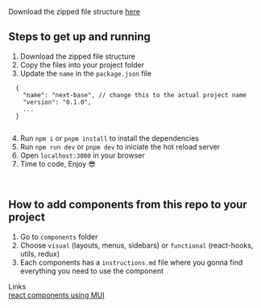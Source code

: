 Download the zipped file structure [here](https://drive.google.com/uc?id=1nGl_yfuXeRIca6x1u2c1XtM41RcX_oq1&export=download)

## Steps to get up and running

1. Download the zipped file structure
1. Copy the files into your project folder
1. Update the `name` in the `package.json` file 
```
  {
    "name": "next-base", // change this to the actual project name
    "version": "0.1.0",
    ...
  }
  
```
4. Run `npm i` or `pnpm install` to install the dependencies
1. Run `npm run dev` or `pnpm dev` to iniciate the hot reload server
1. Open `localhost:3000` in your browser
1. Time to code, Enjoy 😎

<br />

## How to add components from this repo to your project

1. Go to `components` folder
1. Choose `visual` (layouts, menus, sidebars) or `functional` (react-hooks, utils, redux)
1. Each components has a `instructions.md` file where you gonna find everything you need to use the component

Links <br />
[react components using MUI](https://github.com/Braint-Tech/template-web/tree/main/components)